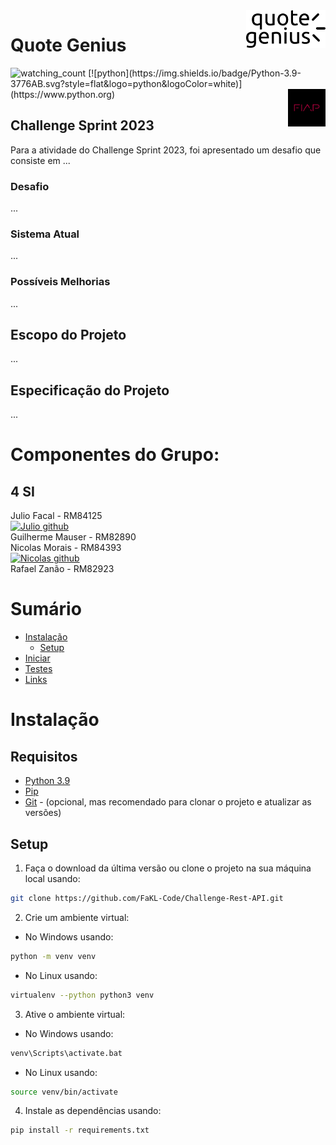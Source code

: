 <a>
    <img src="quote_genius_logo.png" alt="CD5 logo" title="CD5" align="right" height="60" />
</a>

# Quote Genius

<img src="https://komarev.com/ghpvc/?username=FaKL-Code&color=brightgreen" alt="watching_count" />
[![python](https://img.shields.io/badge/Python-3.9-3776AB.svg?style=flat&logo=python&logoColor=white)](https://www.python.org)


<a href="https://www.fiap.com.br">
    <img src="fiap.png" alt="FIAP logo" title="FIAP" align="right" height="60" />
</a>

## Challenge Sprint 2023

Para a atividade do Challenge Sprint 2023, foi apresentado um desafio que consiste em ...

### Desafio

...

### Sistema Atual

...

### Possíveis Melhorias
...

## Escopo do Projeto

...

## Especificação do Projeto

...

# Componentes do Grupo:

## 4 SI
Julio Facal - RM84125 \
[![Julio github](https://img.shields.io/badge/GitHub-FaKL--Code-181717.svg?style=flat&logo=github)](https://github.com/FaKL-Code) \
Guilherme Mauser - RM82890 \
Nicolas Morais - RM84393 \
[![Nicolas github](https://img.shields.io/badge/GitHub-nicmorais-181717.svg?style=flat&logo=github)](https://github.com/nicmorais) \
Rafael Zanão - RM82923


# Sumário

- [Instalação](#instalação)
    - [Setup](#setup)
- [Iniciar](#iniciar)
- [Testes](#testes)
- [Links](#links)

# Instalação

## Requisitos

- [Python 3.9](https://www.python.org/downloads/)
- [Pip](https://pip.pypa.io/en/stable/installing/)
- [Git](https://git-scm.com/downloads) - (opcional, mas recomendado para clonar o projeto e atualizar as versões)

## Setup
1. Faça o download da última versão ou clone o projeto na sua máquina local usando:
```bash
git clone https://github.com/FaKL-Code/Challenge-Rest-API.git
```

2. Crie um ambiente virtual:

- No Windows usando:

```bash
python -m venv venv
``` 
- No Linux usando:

```bash
virtualenv --python python3 venv
```
3. Ative o ambiente virtual:

- No Windows usando:

```bash
venv\Scripts\activate.bat
```
- No Linux usando:

```bash
source venv/bin/activate
```

4. Instale as dependências usando:
```bash
pip install -r requirements.txt
```
